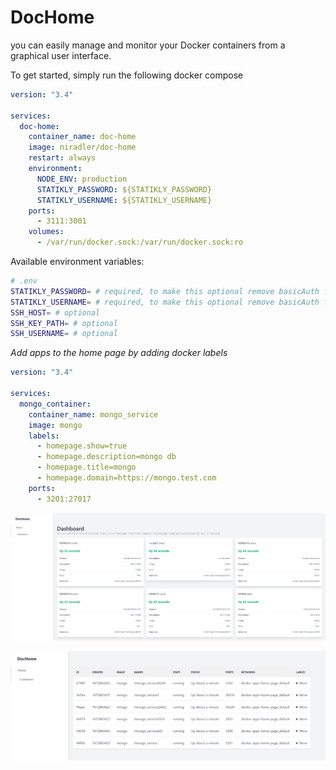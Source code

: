 # DocHome

you can easily manage and monitor your Docker containers from a graphical user interface.

To get started, simply run the following docker compose

```yaml
version: "3.4"

services:
  doc-home:
    container_name: doc-home
    image: niradler/doc-home
    restart: always
    environment:
      NODE_ENV: production
      STATIKLY_PASSWORD: ${STATIKLY_PASSWORD}
      STATIKLY_USERNAME: ${STATIKLY_USERNAME}
    ports:
      - 3111:3001
    volumes:
      - /var/run/docker.sock:/var/run/docker.sock:ro
```

Available environment variables:

```sh
# .env
STATIKLY_PASSWORD= # required, to make this optional remove basicAuth from statikly.json
STATIKLY_USERNAME= # required, to make this optional remove basicAuth from statikly.json
SSH_HOST= # optional
SSH_KEY_PATH= # optional
SSH_USERNAME= # optional
```

_Add apps to the home page by adding docker labels_

```yml
version: "3.4"

services:
  mongo_container:
    container_name: mongo_service
    image: mongo
    labels:
      - homepage.show=true
      - homepage.description=mongo db
      - homepage.title=mongo
      - homepage.domain=https://mongo.test.com
    ports:
      - 3201:27017
```

![homepage](https://github.com/niradler/doc-home/blob/main/assetes/homepage.png?raw=true)

![containers](https://github.com/niradler/doc-home/blob/main/assetes/containers.png?raw=true)
